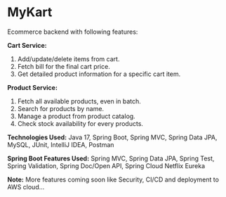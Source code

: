 # MyKart
Ecommerce backend with following features:

**Cart Service:**
  1. Add/update/delete items from cart.
  2. Fetch bill for the final cart price.
  3. Get detailed product information for a specific cart item.

**Product Service:**
  1. Fetch all available products, even in batch.
  2. Search for products by name.
  3. Manage a product from product catalog.
  4. Check stock availability for every products.

**Technologies Used:** Java 17, Spring Boot, Spring MVC, Spring Data JPA, MySQL, JUnit, IntelliJ IDEA, Postman

**Spring Boot Features Used:** Spring MVC, Spring Data JPA, Spring Test, Spring Validation, Spring Doc/Open API, Spring Cloud Netflix Eureka

**Note:** More features coming soon like Security, CI/CD and deployment to AWS cloud...
